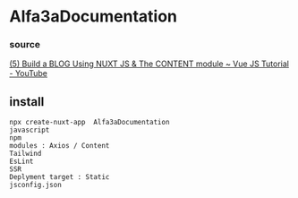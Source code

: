 # Alfa3aDocumentation
### source
[(5) Build a BLOG Using NUXT JS & The CONTENT module ~ Vue JS Tutorial - YouTube](https://www.youtube.com/watch?v=1SAZMFwYUDE)
## install
```
npx create-nuxt-app  Alfa3aDocumentation
javascript
npm
modules : Axios / Content
Tailwind
EsLint
SSR
Deplyment target : Static
jsconfig.json
```

